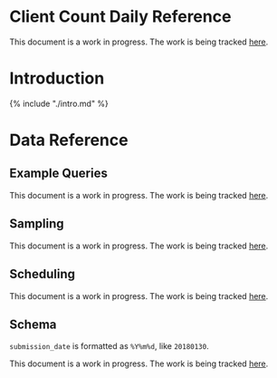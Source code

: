 # Client Count Daily Reference

This document is a work in progress.
The work is being tracked
[here](https://bugzilla.mozilla.org/show_bug.cgi?id=1364175).

<!-- toc -->

# Introduction

{% include "./intro.md" %}

# Data Reference

## Example Queries

This document is a work in progress.
The work is being tracked
[here](https://bugzilla.mozilla.org/show_bug.cgi?id=1364175).

## Sampling

This document is a work in progress.
The work is being tracked
[here](https://bugzilla.mozilla.org/show_bug.cgi?id=1364175).

## Scheduling

This document is a work in progress.
The work is being tracked
[here](https://bugzilla.mozilla.org/show_bug.cgi?id=1364175).

## Schema

`submission_date` is formatted as `%Y%m%d`, like `20180130`.

This document is a work in progress.
The work is being tracked
[here](https://bugzilla.mozilla.org/show_bug.cgi?id=1364175).
